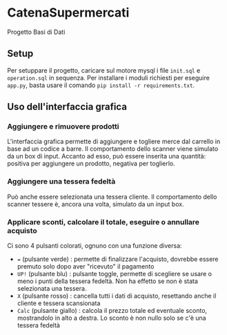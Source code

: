 # CatenaSupermercati
Progetto Basi di Dati
## Setup ##
Per setuppare il progetto, caricare sul motore mysql i file ```init.sql``` e ```operation.sql``` in sequenza.
Per installare i moduli richiesti per eseguire ```app.py```, basta usare il comando ```pip install -r requirements.txt```.

## Uso dell'interfaccia grafica ##

### Aggiungere e rimuovere prodotti ###
L'interfaccia grafica permette di aggiungere e togliere merce dal carrello in base ad un codice a barre. 
Il comportamento dello scanner viene simulato da un box di input.
Accanto ad esso, può essere inserita una quantità: positiva per aggiungere un prodotto, negativa per toglierlo.
### Aggiungere una tessera fedeltà ###
Può anche essere selezionata una tessera cliente. Il comportamento dello scanner tessere è, ancora una volta, simulato da un input box.
### Applicare sconti, calcolare il totale, eseguire o annullare acquisto ###
Ci sono 4 pulsanti colorati, ognuno con una funzione diversa:
 - ```=``` (pulsante verde)     : permette di finalizzare l'acquisto, dovrebbe essere premuto solo dopo aver "ricevuto" il pagamento
 - ```UP!``` (pulsante blu)     : pulsante toggle, permette di scegliere se usare o meno i punti della tessera fedeltà. Non ha effetto se non è stata selezionata una tessera.
 - ```X``` (pulsante rosso)     : cancella tutti i dati di acquisto, resettando anche il cliente e tessera scansionata
 - ```Calc``` (pulsante giallo) : calcola il prezzo totale ed eventuale sconto, mostrandolo in alto a destra. Lo sconto è non nullo solo se c'è una tessera fedeltà
